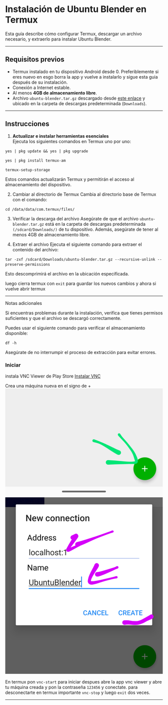 # Instalación de Ubuntu Blender en Termux

Esta guía describe cómo configurar Termux, descargar un archivo necesario, y extraerlo para instalar Ubuntu Blender.

---

## Requisitos previos

- Termux instalado en tu dispositivo Android desde 0. Preferiblemente si eres nuevo en esgo borra la app y vuelve a instalarlo y sigue esta guia después de su instalación.
- Conexión a Internet estable.
- Al menos **4GB de almacenamiento libre**.
- Archivo `ubuntu-blender.tar.gz` descargado desde [este enlace](https://www.mediafire.com/file/vx18m795x44sp8m/ubuntu-blender.tar.gz/file) y ubicado en la carpeta de descargas predeterminada (`Downloads`).

---

## Instrucciones

1. **Actualizar e instalar herramientas esenciales**  
   Ejecuta los siguientes comandos en Termux uno por uno:  

```
yes | pkg update && yes | pkg upgrade
```
```
yes | pkg install termux-am
```
```
termux-setup-storage
```

Estos comandos actualizarán Termux y permitirán el acceso al almacenamiento del dispositivo.

2. Cambiar al directorio de Termux
Cambia al directorio base de Termux con el comando:
```
cd /data/data/com.termux/files/
```

3. Verificar la descarga del archivo
Asegúrate de que el archivo `ubuntu-blender.tar.gz` está en la carpeta de descargas predeterminada `(/sdcard/Downloads/)` de tu dispositivo.
Además, asegúrate de tener al menos 4GB de almacenamiento libre.


4. Extraer el archivo
Ejecuta el siguiente comando para extraer el contenido del archivo:
```
tar -zxf /sdcard/Downloads/ubuntu-blender.tar.gz --recursive-unlink --preserve-permissions
```
Esto descomprimirá el archivo en la ubicación especificada.

luego cierra termux con `exit` para guardar los nuevos cambios y ahora si vuelve abrir termux


---

Notas adicionales

Si encuentras problemas durante la instalación, verifica que tienes permisos suficientes y que el archivo se descargó correctamente.

Puedes usar el siguiente comando para verificar el almacenamiento disponible:
```
df -h
```

Asegúrate de no interrumpir el proceso de extracción para evitar errores.


### Iniciar 

instala VNC Viewer de Play Store
[Instalar VNC](https://play.google.com/store/apps/details?id=com.realvnc.viewer.android)

Crea una máquina nueva en el signo de +
![imagen1](imagen.png)
![imagen2](imagen2.png)


En termux pon `vnc-start` para iniciar despues abre la app vnc viewer y abre tu máquina creada y pon la contraseña `123456` y conectate.
para desconectarte en termux importante `vnc-stop` y luego `exit` dos veces.

---
